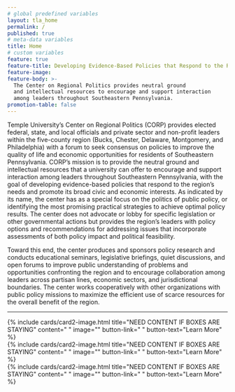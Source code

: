 ```yaml
---
# global predefined variables
layout: tla_home
permalink: /
published: true
# meta-data variables
title: Home
# custom variables
feature: true
feature-title: Developing Evidence-Based Policies that Respond to the Region’s Needs and Promote its Broad Civic and Economic Interests
feature-image: 
feature-body: >-
  The Center on Regional Politics provides neutral ground
  and intellectual resources to encourage and support interaction
  among leaders throughout Southeastern Pennsylvania.
promotion-table: false
---
```

Temple University’s Center on Regional Politics (CORP) provides elected federal, state, and local officials and private sector and non-profit leaders within the five-county region (Bucks, Chester, Delaware, Montgomery, and Philadelphia) with a forum to seek consensus on policies to improve the quality of life and economic opportunities for residents of Southeastern Pennsylvania. CORP’s mission is to provide the neutral ground and intellectual resources that a university can offer to encourage and support interaction among leaders throughout Southeastern Pennsylvania, with the goal of developing evidence-based policies that respond to the region’s needs and promote its broad civic and economic interests. As indicated by its name, the center has as a special focus on the politics of public policy, or identifying the most promising practical strategies to achieve optimal policy results. The center does not advocate or lobby for specific legislation or other governmental actions but provides the region’s leaders with policy options and recommendations for addressing issues that incorporate assessments of both policy impact and political feasibility.

Toward this end, the center produces and sponsors policy research and conducts educational seminars, legislative briefings, quiet discussions, and open forums to improve public understanding of problems and opportunities confronting the region and to encourage collaboration among leaders across partisan lines, economic sectors, and jurisdictional boundaries. The center works cooperatively with other organizations with public policy missions to maximize the efficient use of scarce resources for the overall benefit of the region.

___

<div class="row row-wide">
  <div class="col m12 l4">{% include cards/card2-image.html
    title="NEED CONTENT IF BOXES ARE STAYING"
    content=" "
    image=""
    button-link=" "
    button-text="Learn More" %}
  </div>
  <div class="row row-wide">
    <div class="col m12 l4">{% include cards/card2-image.html
      title="NEED CONTENT IF BOXES ARE STAYING"
      content=" "
      image=""
      button-link=" "
      button-text="Learn More" %}
    </div>
    <div class="row row-wide">
      <div class="col m12 l4">{% include cards/card2-image.html
        title="NEED CONTENT IF BOXES ARE STAYING"
        content=" "
        image=""
        button-link=" "
        button-text="Learn More" %}
      </div>
</div>
